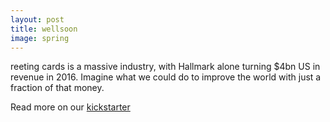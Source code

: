 ```yaml
---
layout: post
title: wellsoon
image: spring
---
```


<span class="caps" alt="G">reeting</span> cards is a massive industry, with Hallmark alone turning $4bn US in revenue in 2016. Imagine what we could do to improve the world with just a fraction of that money.

Read more on our [kickstarter](#)
